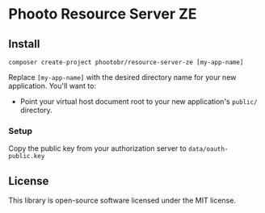 # Phooto Resource Server ZE

## Install

`composer create-project phootobr/resource-server-ze [my-app-name]` 

Replace `[my-app-name]` with the desired directory name for your new application. You'll want to:

- Point your virtual host document root to your new application's `public/` directory.

### Setup

Copy the public key from your authorization server to `data/oauth-public.key` 

## License

This library is open-source software licensed under the MIT license.
